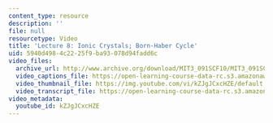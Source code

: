```yaml
---
content_type: resource
description: ''
file: null
resourcetype: Video
title: 'Lecture 8: Ionic Crystals; Born-Haber Cycle'
uid: 5940d498-4c22-25f9-ba93-078d94fadd6c
video_files:
  archive_url: http://www.archive.org/download/MIT3_091SCF10/MIT3_091SCF10lec08_300k.mp4
  video_captions_file: https://open-learning-course-data-rc.s3.amazonaws.com/3-091sc-introduction-to-solid-state-chemistry-fall-2010/5f68a71c3b37549f9ba92805ba74e766_kZJgJCxcHZE.vtt
  video_thumbnail_file: https://img.youtube.com/vi/kZJgJCxcHZE/default.jpg
  video_transcript_file: https://open-learning-course-data-rc.s3.amazonaws.com/3-091sc-introduction-to-solid-state-chemistry-fall-2010/9e2c0f40f7a4d805aca8fd1f8034b6d8_kZJgJCxcHZE.pdf
video_metadata:
  youtube_id: kZJgJCxcHZE
---
```

